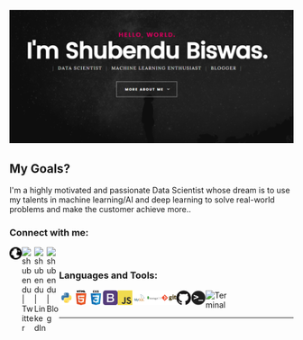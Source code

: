<a href="https://shubendu.netlify.app/" rel="some text">![FOO](https://github.com/shubendu/Extra_Files/blob/main/pp.jpg)</a>


## My Goals?

I'm a highly motivated and passionate Data Scientist whose dream is to use my talents in machine learning/AI and deep learning to solve real-world problems and make the customer achieve more..


### Connect with me:

[<img align="left" alt="https://shubendu.netlify.app/" width="22px" src="https://raw.githubusercontent.com/iconic/open-iconic/master/svg/globe.svg" />][website]
[<img align="left" alt="shubendu | Twitter" width="22px" src="https://cdn.jsdelivr.net/npm/simple-icons@v3/icons/twitter.svg" />][twitter]
[<img align="left" alt="shubendu | LinkedIn" width="22px" src="https://cdn.jsdelivr.net/npm/simple-icons@v3/icons/linkedin.svg" />][linkedin]
[<img align="left" alt="shubendu | Blog" width="22px" src="https://cdn.jsdelivr.net/npm/simple-icons@3.13.0/icons/blogger.svg" />][blog]


<br />

### Languages and Tools:

[<img align="left" alt="HTML5" width="26px" src="https://raw.githubusercontent.com/github/explore/80688e429a7d4ef2fca1e82350fe8e3517d3494d/topics/python/python.png" />][website]
[<img align="left" alt="HTML5" width="26px" src="https://raw.githubusercontent.com/github/explore/80688e429a7d4ef2fca1e82350fe8e3517d3494d/topics/html/html.png" />][website]
[<img align="left" alt="CSS3" width="26px" src="https://raw.githubusercontent.com/github/explore/80688e429a7d4ef2fca1e82350fe8e3517d3494d/topics/css/css.png" />][website]
[<img align="left" alt="Bootstrap" width="26px" src="https://raw.githubusercontent.com/github/explore/80688e429a7d4ef2fca1e82350fe8e3517d3494d/topics/bootstrap/bootstrap.png" />][website]
[<img align="left" alt="JavaScript" width="26px" src="https://raw.githubusercontent.com/github/explore/80688e429a7d4ef2fca1e82350fe8e3517d3494d/topics/javascript/javascript.png" />][website]
[<img align="left" alt="MySQL" width="26px" src="https://raw.githubusercontent.com/github/explore/80688e429a7d4ef2fca1e82350fe8e3517d3494d/topics/mysql/mysql.png" />][website]
[<img align="left" alt="MongoDB" width="26px" src="https://raw.githubusercontent.com/github/explore/80688e429a7d4ef2fca1e82350fe8e3517d3494d/topics/mongodb/mongodb.png" />][website]
[<img align="left" alt="Git" width="26px" src="https://raw.githubusercontent.com/github/explore/80688e429a7d4ef2fca1e82350fe8e3517d3494d/topics/git/git.png" />][website]
[<img align="left" alt="GitHub" width="26px" src="https://raw.githubusercontent.com/github/explore/78df643247d429f6cc873026c0622819ad797942/topics/github/github.png" />][website]
[<img align="left" alt="Terminal" width="26px" src="https://raw.githubusercontent.com/github/explore/80688e429a7d4ef2fca1e82350fe8e3517d3494d/topics/terminal/terminal.png" />][website]
[<img align="left" alt="Terminal" width="40px" src="https://www.freepngdesign.com/content/uploads/images/tableau-software-5070.png" />][website]

<br />
<br />

---

[website]: https://shubendu.netlify.app/
[twitter]: https://twitter.com/BiswasShubendu
[linkedin]: https://www.linkedin.com/in/shubendubiswas/
[blog]: https://shubendu.github.io/


<!--
**shubendu/shubendu** is a ✨ _special_ ✨ repository because its `README.md` (this file) appears on your GitHub profile.



